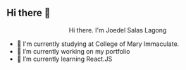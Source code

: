 ## Hi there 👋

<p style="text-align: center;">Hi there. I'm Joedel Salas Lagong</p>

- 🏫 I'm currently studying at College of Mary Immaculate.
- 🔭 I’m currently working on my portfolio
- 🌱 I’m currently learning React.JS

<!--
**joedellagongg/joedellagongg** is a ✨ _special_ ✨ repository because its `README.md` (this file) appears on your GitHub profile.

Here are some ideas to get you started:
- 🏫 I'm currently studying at College of Mary Immaculate.
- 🔭 I’m currently working on my portfolio
- 🌱 I’m currently learning React.JS
-->
